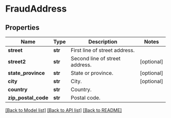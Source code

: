 # FraudAddress

## Properties
Name | Type | Description | Notes
------------ | ------------- | ------------- | -------------
**street** | **str** | First line of street address. | 
**street2** | **str** | Second line of street address. | [optional] 
**state_province** | **str** | State or province. | [optional] 
**city** | **str** | City. | [optional] 
**country** | **str** | Country. | 
**zip_postal_code** | **str** | Postal code. | 

[[Back to Model list]](../README.md#documentation-for-models) [[Back to API list]](../README.md#documentation-for-api-endpoints) [[Back to README]](../README.md)


